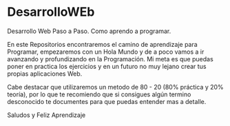 # DesarrolloWEb
Desarrollo Web Paso a Paso. Como aprendo a programar.

En este Repositorios encontraremos el camino de aprendizaje para Programar, empezaremos con un Hola Mundo y de a poco vamos a ir avanzando y profundizando en la Programación. Mi meta es que puedas poner en practica los ejercicios y en un futuro no muy lejano crear tus propias aplicaciones Web.

Cabe destacar que utilizaremos un metodo de 80 - 20 (80% práctica y 20% teoría), por lo que te recomiendo que si consigues algún termino desconocido te documentes para que puedas entender mas a detalle.

Saludos y Feliz Aprendizaje
